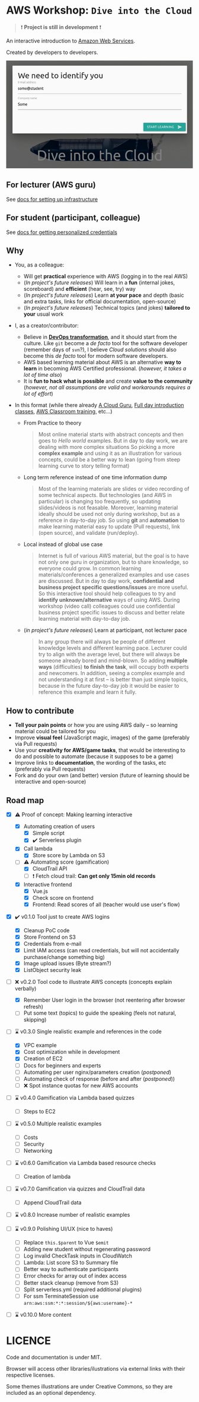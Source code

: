 AWS Workshop: `Dive into the Cloud`
===================================

> :exclamation: **Project is still in development** :exclamation:

An interactive introduction to [Amazon Web Services](https://aws.amazon.com/).

Created by developers to developers.

![Example of the system](docs/showcase.jpg)

## For lecturer (AWS guru)

See [docs for setting up infrastructure](teacher/README.md)

## For student (participant, colleague)

See [docs for getting personalized credentials](student/README.md)

## Why

 * You, as a colleague:
    * Will get **practical** experience with AWS (logging in to the real AWS)
    * (_In project's future releases_) Will learn in a **fun** (internal jokes, scoreboard) and **efficient** (hear, see, try) way
    * (_In project's future releases_) Learn **at your pace** and depth (basic and extra tasks, links for official documentation, open-source)
    * (_In project's future releases_) Technical topics (and jokes) **tailored to your** usual work

 * I, as a creator/contributor:
    * Believe in **[DevOps transformation](https://www.oreilly.com/library/view/effective-devops/9781491926291/)**,
      and it should start from the culture.
      Like `git` become a _de facto_ tool for the software developer (remember days of `svn`?),
      I believe _Cloud solutions_ should also become this _de facto_ tool for modern software developers.
    * AWS based learning material about AWS is an alternative **way to learn**
      in becoming AWS Certified professional.
      (_however, it takes a lot of time also_)
    * It is **fun to hack what is possible** and create **value to the community**
      (_however, not all assumptions are valid and workarounds requires a lot of effort_)

 * In this format (while there already [A Cloud Guru](https://acloudguru.com/),
   [Full day introduction classes](https://www.aws.training/Details/InstructorLedTraining?id=71570),
   [AWS Classroom training](https://aws.amazon.com/training/classroom/), etc...)
    * From Practice to theory
     
      > Most online material starts with abstract concepts and then goes to _Hello world_ examples.
      > But in day to day work, we are dealing with more complex situations
      > So picking a more **complex example** and using it as an illustration for various concepts,
      > could be a better way to lean (going from steep learning curve to story telling format)

    * Long term reference instead of one time information dump
      
      > Most of the learning materials are slides or video recording of some technical aspects.
      > But technologies (and AWS in particular) is changing too frequently, so updating slides/videos is not feasable.
      > Moreover, learning material ideally should be used not only during workshop, but as a reference in day-to-day job.
      > So using **git** and **automation** to make learning material easy to update (Pull requests), link (open source),
      > and validate (run/deploy).

    * Local instead of global use case

      > Internet is full of various AWS material, but the goal is to have not only one guru in organization,
      > but to share knowledge, so everyone could grow.
      > In common learning materials/conferences a generalized examples and use cases are discussed.
      > But in day to day work, **confidential and business project specific questions/issues** are more useful.
      > So this interactive tool should help colleagues to try and **identify unknown/alternative** ways of using AWS.
      > During workshop (video call) colleagues could use confidential business project specific issues to discuss and
      > better relate learning material with day-to-day job.

    * (_in project's future releases_)  Learn at participant, not lecturer pace
   
      > In any group there will always be people of different knowledge levels and different learning pace.
      > Lecturer could try to align with the average level, but there will always be someone already bored and mind-blown.
      > So adding **multiple ways** (difficulties) **to finish the task**, will occupy both experts and newcomers.
      > In addition, seeing a complex example and not understanding it at first – is better than just simple topics,
      > because in the future day-to-day job it would be easier to reference this example and learn it fully. 
      

## How to contribute

 * **Tell your pain points** or how you are using AWS daily –
   so learning material could be tailored for you
 * Improve **visual feel** (JavaScript magic, images) of the game
   (preferably via Pull requests)
 * Use your **creativity for AWS/game tasks**,
   that would be interesting to do and possible to automate (because it supposes to be a game)
 * Improve links to **documentation**, the wording of the tasks, etc
   (preferably via Pull requests)
 * Fork and do your own (and better) version
   (future of learning should  be interactive and open-source)

## Road map

- [x] :warning: Proof of concept: Making learning interactive
   - [x] Automating creation of users
       - [x] Simple script
       - [x] :heavy_check_mark: Serverless plugin
   - [x] Call lambda
       - [x] Store score by Lambda on S3 
  - [ ] :warning: Automating score (gamification)
       - [x] CloudTrail API
       - [ ] :exclamation: Fetch cloud trail: **Can get only 15min old records**
  - [x] Interactive frontend
      - [x] Vue.js
      - [x] Check score on frontend
      - [x] Frontend: Read scores of all (teacher would use user's flow)
- [x] :heavy_check_mark: v0.1.0 Tool just to create AWS logins
   - [x] Cleanup PoC code
   - [x] Store Frontend on S3
   - [x] Credentials from e-mail
   - [x] Limit IAM access (can read credentials, but will not accidentally purchase/change something big)
   - [x] Image upload issues (Byte stream?)
   - [x] ListObject security leak
- [ ] :x: v0.2.0 Tool code to illustrate AWS concepts (concepts explain verbally)
   - [x] Remember User login in the browser (not reentering after browser refresh)
   - [ ] Put some text (topics) to guide the speaking (feels not natural, skipping)  
- [ ] :hourglass: v0.3.0 Single realistic example and references in the code
   - [x] VPC example
   - [x] Cost optimization while in development
   - [x] Creation of EC2
   - [ ] Docs for beginners and experts
   - [ ] Automating per user nginx/parameters creation (_postponed_)
   - [ ] Automating check of response (before and after (_postponed_))
   - [ ] :x: Spot instance quotas for new AWS accounts
- [ ] :hourglass: v0.4.0 Gamification via Lambda based quizzes
   - [ ] Steps to EC2
- [ ] :hourglass: v0.5.0 Multiple realistic examples
   - [ ] Costs
   - [ ] Security
   - [ ] Networking
- [ ] :hourglass: v0.6.0 Gamification via Lambda based resource checks
   - [ ] Creation of lambda
- [ ] :hourglass: v0.7.0 Gamification via quizzes and CloudTrail data
   - [ ] Append CloudTrail data
- [ ] :hourglass: v0.8.0 Increase number of realistic examples
- [ ] :hourglass: v0.9.0 Polishing UI/UX (nice to haves)
   - [ ] Replace `this.$parent` to Vue `$emit`
   - [ ] Adding new student without regenerating password
   - [ ] Log invalid CheckTask inputs in CloudWatch
   - [ ] Lambda: List score S3 to Summary file
   - [ ] Better way to authenticate participants
   - [ ] Error checks for array out of index access 
   - [ ] Better stack cleanup (remove from S3)
   - [ ] Split serverless.yml (required additional plugins)
   - [ ] For ssm TerminateSession use `arn:aws:ssm:*:*:session/${aws:username}-*`
- [ ] :hourglass: v0.10.0 More content


# LICENCE

Code and documentation is under MIT.

Browser will access other libraries/ilustrations via external links
with their respective licenses.

Some themes illustrations are under Creative Commons,
so they are included as an optional dependency.